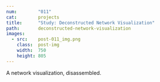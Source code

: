 ```yaml
---
num:        "011"
cat:        projects
title:      "Study: Deconstructed Network Visualization"
path:       deconstructed-network-visualization
images:
  - src:    post-011_img.png
    class:  post-img
    width:  750
    height: 805
---
```

A network visualization, disassembled.